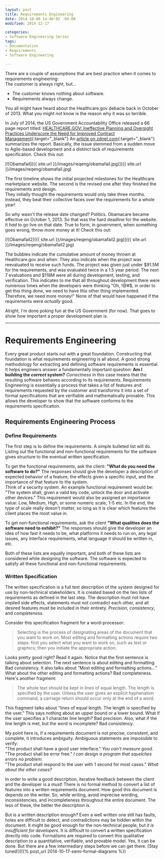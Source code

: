 ```yaml
---
layout: post
title: Requirements Engineering
date: 2014-10-08 14:40:02 -04:00
modified: 2014-12-17

categories:
- Software Engineering Series
tags:
- Documentation
- Requirements
- Software Engineering

---
```

There are a couple of assumptions that are best practice when it comes to requirements engineering:  
The customer is always right, but...

*   The customer knows nothing about software.
*   Requirements always change.

You all might have heard about the Healthcare.gov debacle back in October of 2013. 
What you might not know is the reason why it was so terrible.

In July of 2014, the US Government Accountability Office released a 66 page report titled:
[HEALTHCARE.GOV: Ineffective Planning and Oversight Practices Underscore the Need for Improved Contract Management](http://www.gao.gov/assets/670/665179.pdf){:target="_blank"}
An [article on zdnet.com](http://www.zdnet.com/the-billion-dollar-web-site-you-paid-for-7000032564/){:target="_blank"}
summarizes the report. Basically, the issue stemmed from a sudden move to Agile-based
development and a distinct lack of requirements specification. Check this out:

[![Obamafail]({{ site.url }}/images/reqeng/obamafail.jpg)]({{ site.url }}/images/reqeng/obamafail.jpg)

The first timeline shows the initial projected milestones for the Healthcare
marketplace website. The second is the revised one after they finished the requirements and design.  
They initially thought the requirements would only take three months. Instead,
they beat their collective faces over the requirements for a whole year!

So why wasn't the release date changed? Politics. Obamacare became effective on October 1, 2013.
So that was the hard deadline for the website. It _had_ to go live on that date. True to form,
in government, when something goes wrong, throw more money at it! Check this out:

[![Obamafail2]({{ site.url }}/images/reqeng/obamafail2.jpg)]({{ site.url }}/images/reqeng/obamafail2.jpg)

The bubbles indicate the cumulative amount of money thrown at Healthcare.gov and when.
They also indicate when the project was reevaluated to receive such funds. The project
was given just under $91.5M for the requirements, and was evaluated twice in a 1.5 year period.
The next 7 evaluations and $118M were all during development, testing, and verification.
This indicates to me that all throughout development there were numerous times when
the developers were thinking "Oh, !@#$, in order to get this thing done, we need to have
this other thing implemented. Therefore, we need more money!" None of that would have happened
if the requirements were _actually_ good.

Alright, I'm done poking fun at the US Government (for now). That goes to show how important
a proper development plan is.

* * *

# Requirements Engineering

Every great product starts out with a great foundation. Constructing that foundation
is what requirements engineering is all about. A good strong methodology for extracting
and defining software requirements is essential. It helps engineers answer
a fundamentally important question: **Am I building the _correct_ system?** _Correctness_
in this case means that the resulting software behaves according to its requirements.
Requirements Engineering is essentially a process that takes a list of features
and requirements requested by the customer and transforms it into a set of formal specifications
that are verifiable and mathematically provable. This allows the developer to show
that the software conforms to the requirements specification.

## Requirements Engineering Process

### Define Requirements

The first step is to define the requirements. A simple bulleted list will do.
Listing out the functional and non-functional requirements for the software
gives structure to the eventual written specification.

To get the functional requirements, ask the client: **"What do you need the software to do?"**
The responses should give the developer a description of expected behavior of a feature,
the effects given a specific input, and the importance of that feature to the system.  
Think of a security system. An example functional requirement would be:
"The system shall, given a valid key code, unlock the door and activate other devices."
This requirement would also be assigned an importance value: Low, Medium, High,
or some numeric scale, 1-5 etc. In the end, the type of scale really doesn't matter,
so long as it is clear which features the client places the most value in.

To get non-functional requirements, ask the client **"What qualities does the software need to exhibit?"**
The responses should give the developer an idea of how fast it needs to be,
what platforms it needs to run on, any legal issues, any interface requirements,
what language it should be written in, etc.

Both of these lists are equally important, and both of these lists are considered
while designing the software. The software is expected to satisfy all these functional
and non-functional requirements.

### Written Specification

The written specification is a full text description of the system designed for use
by non-technical stakeholders. It is created based on the two lists of requirements
as defined in the last step. The description must not have implied side effects,
statements must not contradict each other, and all desired features must be included
in their entirety. _Precision_, _consistency_, and _completeness_.

Consider this specification fragment for a word-processor:

> Selecting is the process of designating areas of the document that you want to work on.
Most editing and formatting actions require two steps: first you select
what you want to work on, such as text or graphics; then you initiate the appropriate action.

Looks pretty good right? Read it again. Notice that the first sentence is talking
about selection. The next sentence is about editing and formatting. Bad consistency.
It also talks about "Most editing and formatting actions..." What about the other editing
and formatting actions? Bad completeness.  
Here's another fragment:

> The whole text should be kept in lines of equal length. The length
is specified by the user. Unless the user gives an explicit hyphenation command,
a carriage return should occur only at the end of a word.

This fragment talks about "lines of equal length. The length is specified by the user."
This says nothing about an upper bound or a lower bound. What if the user specifies
a 1 character line length? Bad precision. Also, what if the line length is met,
but the word is incomplete? Bad consistency.

My point here is, if a requirements document is not precise, consistent, and complete,
it introduces ambiguity. Ambiguous statements are impossible to verify:  
"The product shall have a good user interface." _You can't measure good._  
"The product shall be error free." _I can design a program that squelches errors no problem._  
"The product shall respond to the user with 1 second for most cases." _What about the other cases?_

In order to write a good description, iterative feedback between the client
and the developer is a _must_! There is no formal method to convert a list of features
into a written requirements document. How good this document is depends on the writer.
So, while writing, avoid imprecise wording, inconsistencies, and incompleteness throughout
the entire document. The less of these, the better the description is.

But is a written description enough? Even a well written one still has faults,
holes are difficult to detect, and contradictions may be hidden within the document.
It might be good enough for the non-technical people, but _it is insufficient for developers_.
It is difficult to convert a written specification directly into code.
Formalisms are required to convert this qualitative description to a quantitative,
verifiable, and provable model. Yes, it can be done. But there are a few intermediary steps
before we can get there. [Stay tuned!](({% post_url 2014-10-17-semi-formal-diagrams %})
